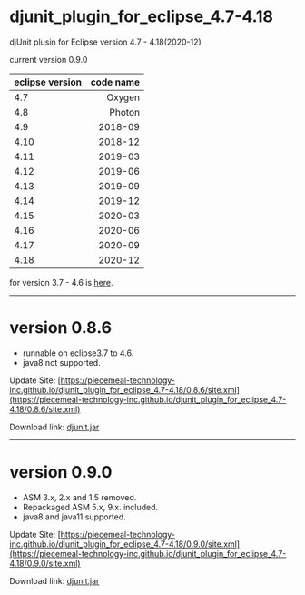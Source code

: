 # djunit_plugin_for_eclipse_4.7-4.18
djUnit plusin for Eclipse version 4.7 - 4.18(2020-12)  

current version 0.9.0

|eclipse version|code name|
|:--|--:|
|4.7|Oxygen|
|4.8|Photon|
|4.9|2018-09|
|4.10|2018-12|
|4.11|2019-03|
|4.12|2019-06|
|4.13|2019-09|
|4.14|2019-12|
|4.15|2020-03|
|4.16|2020-06|
|4.17|2020-09|
|4.18|2020-12|

for version 3.7 - 4.6 is [here](https://piecemeal-technology-inc.github.io/djunit_plugin_for_eclipse_3.7-4.6/).

---

# version 0.8.6
- runnable on eclipse3.7 to 4.6.
- java8 not supported.

Update Site: [https://piecemeal-technology-inc.github.io/djunit_plugin_for_eclipse_4.7-4.18/0.8.6/site.xml](https://piecemeal-technology-inc.github.io/djunit_plugin_for_eclipse_4.7-4.18/0.8.6/site.xml)

Download link: [djunit.jar](https://piecemeal-technology-inc.github.io/djunit_plugin_for_eclipse_4.7-4.18/0.8.6/djunit-0.8.6.jar)

---

# version 0.9.0
- ASM 3.x, 2.x and 1.5 removed.
- Repackaged ASM 5.x, 9.x. included.
- java8 and java11 supported.

Update Site: [https://piecemeal-technology-inc.github.io/djunit_plugin_for_eclipse_4.7-4.18/0.9.0/site.xml](https://piecemeal-technology-inc.github.io/djunit_plugin_for_eclipse_4.7-4.18/0.9.0/site.xml)

Download link: [djunit.jar](https://piecemeal-technology-inc.github.io/djunit_plugin_for_eclipse_4.7-4.18/0.9.0/djunit-0.9.0.jar)

